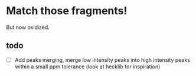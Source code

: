 # Match those fragments!

But now oxidized.

## todo
 - [ ] Add peaks merging, merge low intensity peaks into high intensity peaks within a small ppm tolerance (look at hecklib for inspiration)